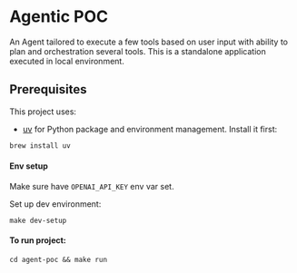 
# Agentic POC

An Agent tailored to execute a few tools based on user input with ability to plan and orchestration several tools. This is a standalone application executed in local environment.

## Prerequisites

This project uses:
- [uv](https://docs.astral.sh/uv/) for Python package and environment management. Install it first:

```bash
brew install uv
```

#### Env setup
Make sure have `OPENAI_API_KEY` env var set.

Set up dev environment:
```
make dev-setup
```  
 

#### To run project:

```
cd agent-poc && make run
```



